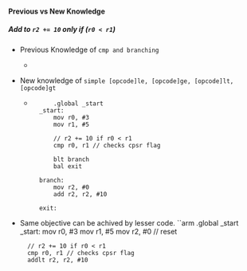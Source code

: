 #### Previous vs New Knowledge

##### Add to `r2 += 10` only if (`r0 < r1`)
- Previous Knowledge of `cmp and branching`
    - ```arm
      ```
- New knowledge of `simple [opcode]le, [opcode]ge, [opcode]lt, [opcode]gt`
    - ```arm
            .global _start
        _start:
            mov r0, #3
            mov r1, #5
            
            // r2 += 10 if r0 < r1
            cmp r0, r1 // checks cpsr flag
            
            blt branch
            bal exit
            
        branch:
            mov r2, #0
            add r2, r2, #10
            
        exit:
      ```

- Same objective can be achived by lesser code.
    ``arm
    .global _start
    _start:
        mov r0, #3
        mov r1, #5
        mov r2, #0 // reset
        
        // r2 += 10 if r0 < r1
        cmp r0, r1 // checks cpsr flag
        addlt r2, r2, #10

    ````
